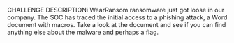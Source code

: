 CHALLENGE DESCRIPTIONi
WearRansom ransomware just got loose in our company. The SOC has traced the initial access to a phishing attack, a Word document with macros. Take a look at the document and see if you can find anything else about the malware and perhaps a flag.
